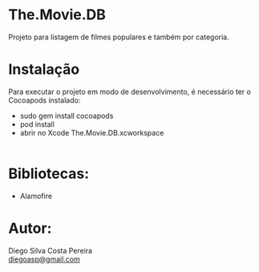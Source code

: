 # The.Movie.DB
Projeto para listagem de filmes populares e também por categoria.

# Instalação
Para executar o projeto em modo de desenvolvimento, é necessário ter o Cocoapods instalado:<br />
- sudo gem install cocoapods <br />
- pod install <br />
- abrir no Xcode The.Movie.DB.xcworkspace<br /><br />

# Bibliotecas:
- Alamofire

# Autor:
Diego Silva Costa Pereira <br />
diegoasp@gmail.com
